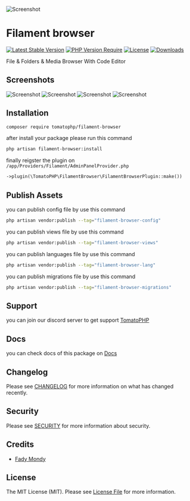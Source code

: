 ![Screenshot](https://github.com/tomatophp/filament-artisan/blob/master/arts/3x1io-tomato-browser.jpg)

# Filament browser

[![Latest Stable Version](https://poser.pugx.org/tomatophp/filament-browser/version.svg)](https://packagist.org/packages/tomatophp/filament-browser)
[![PHP Version Require](http://poser.pugx.org/tomatophp/filament-browser/require/php)](https://packagist.org/packages/tomatophp/filament-browser)
[![License](https://poser.pugx.org/tomatophp/filament-browser/license.svg)](https://packagist.org/packages/tomatophp/filament-browser)
[![Downloads](https://poser.pugx.org/tomatophp/filament-browser/d/total.svg)](https://packagist.org/packages/tomatophp/filament-browser)

File & Folders & Media Browser With Code Editor

## Screenshots

![Screenshot](https://github.com/tomatophp/filament-artisan/blob/master/arts/browser.png)
![Screenshot](https://github.com/tomatophp/filament-artisan/blob/master/arts/browser-editor.png)
![Screenshot](https://github.com/tomatophp/filament-artisan/blob/master/arts/browser-media.png)
![Screenshot](https://github.com/tomatophp/filament-artisan/blob/master/arts/browser-image.png)

## Installation

```bash
composer require tomatophp/filament-browser
```
after install your package please run this command

```bash
php artisan filament-browser:install
```

finally reigster the plugin on `/app/Providers/Filament/AdminPanelProvider.php`

```php
->plugin(\TomatoPHP\FilamentBrowser\FilamentBrowserPlugin::make())
```

## Publish Assets

you can publish config file by use this command

```bash
php artisan vendor:publish --tag="filament-browser-config"
```

you can publish views file by use this command

```bash
php artisan vendor:publish --tag="filament-browser-views"
```

you can publish languages file by use this command

```bash
php artisan vendor:publish --tag="filament-browser-lang"
```

you can publish migrations file by use this command

```bash
php artisan vendor:publish --tag="filament-browser-migrations"
```

## Support

you can join our discord server to get support [TomatoPHP](https://discord.gg/Xqmt35Uh)

## Docs

you can check docs of this package on [Docs](https://docs.tomatophp.com/plugins/laravel-package-generator)

## Changelog

Please see [CHANGELOG](CHANGELOG.md) for more information on what has changed recently.

## Security

Please see [SECURITY](SECURITY.md) for more information about security.

## Credits

- [Fady Mondy](mailto:info@3x1.io)

## License

The MIT License (MIT). Please see [License File](LICENSE.md) for more information.
